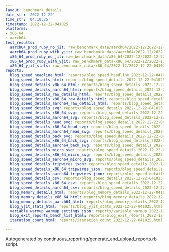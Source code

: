 ```yaml
---
layout: benchmark_details
date_str: '2022-12-22'
time_str: '04:10:25'
timestamp: 2022-12-22-041025
platforms:
- x86_64
- aarch64
test_results:
  aarch64_prod_ruby_no_jit: raw_benchmark_data/aarch64/2022-12/2022-12-22-041025_basic_benchmark_aarch64_prod_ruby_no_jit.json
  aarch64_prod_ruby_with_yjit: raw_benchmark_data/aarch64/2022-12/2022-12-22-041025_basic_benchmark_aarch64_prod_ruby_with_yjit.json
  x86_64_prod_ruby_no_jit: raw_benchmark_data/x86_64/2022-12/2022-12-22-041025_basic_benchmark_x86_64_prod_ruby_no_jit.json
  x86_64_prod_ruby_with_yjit: raw_benchmark_data/x86_64/2022-12/2022-12-22-041025_basic_benchmark_x86_64_prod_ruby_with_yjit.json
  x86_64_yjit_stats: raw_benchmark_data/x86_64/2022-12/2022-12-22-041025_basic_benchmark_x86_64_yjit_stats.json
reports:
  blog_speed_headline_html: reports/blog_speed_headline_2022-12-22-041025.html
  blog_speed_details_html: reports/blog_speed_details_2022-12-22-041025.html
  blog_speed_details_x86_64_html: reports/blog_speed_details_2022-12-22-041025.x86_64.html
  blog_speed_details_aarch64_html: reports/blog_speed_details_2022-12-22-041025.aarch64.html
  blog_speed_details_raw_details_html: reports/blog_speed_details_2022-12-22-041025.raw_details.html
  blog_speed_details_x86_64_raw_details_html: reports/blog_speed_details_2022-12-22-041025.x86_64.raw_details.html
  blog_speed_details_aarch64_raw_details_html: reports/blog_speed_details_2022-12-22-041025.aarch64.raw_details.html
  blog_speed_details_svg: reports/blog_speed_details_2022-12-22-041025.svg
  blog_speed_details_x86_64_svg: reports/blog_speed_details_2022-12-22-041025.x86_64.svg
  blog_speed_details_aarch64_svg: reports/blog_speed_details_2022-12-22-041025.aarch64.svg
  blog_speed_details_head_svg: reports/blog_speed_details_2022-12-22-041025.head.svg
  blog_speed_details_x86_64_head_svg: reports/blog_speed_details_2022-12-22-041025.x86_64.head.svg
  blog_speed_details_aarch64_head_svg: reports/blog_speed_details_2022-12-22-041025.aarch64.head.svg
  blog_speed_details_back_svg: reports/blog_speed_details_2022-12-22-041025.back.svg
  blog_speed_details_x86_64_back_svg: reports/blog_speed_details_2022-12-22-041025.x86_64.back.svg
  blog_speed_details_aarch64_back_svg: reports/blog_speed_details_2022-12-22-041025.aarch64.back.svg
  blog_speed_details_micro_svg: reports/blog_speed_details_2022-12-22-041025.micro.svg
  blog_speed_details_x86_64_micro_svg: reports/blog_speed_details_2022-12-22-041025.x86_64.micro.svg
  blog_speed_details_aarch64_micro_svg: reports/blog_speed_details_2022-12-22-041025.aarch64.micro.svg
  blog_speed_details_tripwires_json: reports/blog_speed_details_2022-12-22-041025.tripwires.json
  blog_speed_details_x86_64_tripwires_json: reports/blog_speed_details_2022-12-22-041025.x86_64.tripwires.json
  blog_speed_details_aarch64_tripwires_json: reports/blog_speed_details_2022-12-22-041025.aarch64.tripwires.json
  blog_speed_details_csv: reports/blog_speed_details_2022-12-22-041025.csv
  blog_speed_details_x86_64_csv: reports/blog_speed_details_2022-12-22-041025.x86_64.csv
  blog_speed_details_aarch64_csv: reports/blog_speed_details_2022-12-22-041025.aarch64.csv
  blog_memory_details_html: reports/blog_memory_details_2022-12-22-041025.html
  blog_memory_details_x86_64_html: reports/blog_memory_details_2022-12-22-041025.x86_64.html
  blog_memory_details_aarch64_html: reports/blog_memory_details_2022-12-22-041025.aarch64.html
  blog_yjit_stats_html: reports/blog_yjit_stats_2022-12-22-041025.html
  variable_warmup_warmup_settings_json: reports/variable_warmup_2022-12-22-041025.warmup_settings.json
  blog_exit_reports_bench_list_html: reports/blog_exit_reports_2022-12-22-041025.bench_list.html
  iteration_count_html: reports/iteration_count_2022-12-22-041025.html

---
```

Autogenerated by continuous_reporting/generate_and_upload_reports.rb script.
